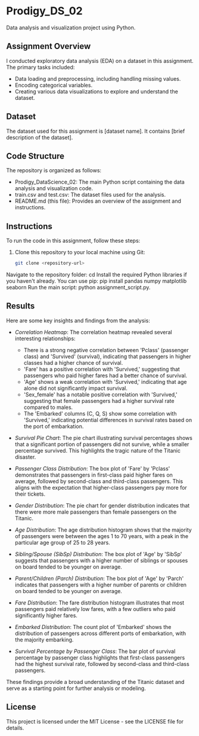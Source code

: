 # Prodigy_DS_02
Data analysis and visualization project using Python.

## Assignment Overview

I conducted exploratory data analysis (EDA) on a dataset in this assignment. The primary tasks included:

- Data loading and preprocessing, including handling missing values.
- Encoding categorical variables.
- Creating various data visualizations to explore and understand the dataset.

## Dataset

The dataset used for this assignment is [dataset name]. It contains [brief description of the dataset].

## Code Structure

The repository is organized as follows:

- Prodigy_DataScience_02: The main Python script containing the data analysis and visualization code.
- train.csv and test.csv: The dataset files used for the analysis.
- README.md (this file): Provides an overview of the assignment and instructions.

## Instructions

To run the code in this assignment, follow these steps:

1. Clone this repository to your local machine using Git:

   ```bash
   git clone <repository-url>
   ```

Navigate to the repository folder: cd <repository-folder>
Install the required Python libraries if you haven't already. 
You can use pip: pip install pandas numpy matplotlib seaborn
Run the main script: python assignment_script.py.

## Results

Here are some key insights and findings from the analysis:

- *Correlation Heatmap*: The correlation heatmap revealed several interesting relationships:
  - There is a strong negative correlation between 'Pclass' (passenger class) and 'Survived' (survival), indicating that passengers in higher classes had a higher chance of survival.
  - 'Fare' has a positive correlation with 'Survived,' suggesting that passengers who paid higher fares had a better chance of survival.
  - 'Age' shows a weak correlation with 'Survived,' indicating that age alone did not significantly impact survival.
  - 'Sex_female' has a notable positive correlation with 'Survived,' suggesting that female passengers had a higher survival rate compared to males.
  - The 'Embarked' columns (C, Q, S) show some correlation with 'Survived,' indicating potential differences in survival rates based on the port of embarkation.

- *Survival Pie Chart*: The pie chart illustrating survival percentages shows that a significant portion of passengers did not survive, while a smaller percentage survived. This highlights the tragic nature of the Titanic disaster.

- *Passenger Class Distribution*: The box plot of 'Fare' by 'Pclass' demonstrates that passengers in first-class paid higher fares on average, followed by second-class and third-class passengers. This aligns with the expectation that higher-class passengers pay more for their tickets.

- *Gender Distribution*: The pie chart for gender distribution indicates that there were more male passengers than female passengers on the Titanic.

- *Age Distribution*: The age distribution histogram shows that the majority of passengers were between the ages 1 to 70 years, with a peak in the particular age group of 25 to 28 years.

- *Sibling/Spouse (SibSp) Distribution*: The box plot of 'Age' by 'SibSp' suggests that passengers with a higher number of siblings or spouses on board tended to be younger on average.

- *Parent/Children (Parch) Distribution*: The box plot of 'Age' by 'Parch' indicates that passengers with a higher number of parents or children on board tended to be younger on average.

- *Fare Distribution*: The fare distribution histogram illustrates that most passengers paid relatively low fares, with a few outliers who paid significantly higher fares.

- *Embarked Distribution*: The count plot of 'Embarked' shows the distribution of passengers across different ports of embarkation, with the majority embarking.

- *Survival Percentage by Passenger Class*: The bar plot of survival percentage by passenger class highlights that first-class passengers had the highest survival rate, followed by second-class and third-class passengers.

These findings provide a broad understanding of the Titanic dataset and serve as a starting point for further analysis or modeling.

## License
This project is licensed under the MIT License - see the LICENSE file for details.
